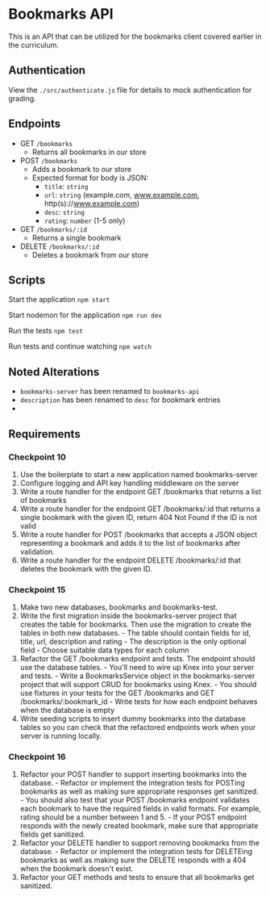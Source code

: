 # Bookmarks API

This is an API that can be utilized for the bookmarks client covered earlier in the curriculum.

## Authentication

View the `./src/authenticate.js` file for details to mock authentication for grading.

## Endpoints

  - GET `/bookmarks`
    - Returns all bookmarks in our store
  - POST `/bookmarks`
    - Adds a bookmark to our store
    - Expected format for body is JSON:
      - `title`: `string`
      - `url`: `string` (example.com, www.example.com, http(s)://www.example.com)
      - `desc`: `string`
      - `rating`: `number` (1-5 only)
  - GET `/bookmarks/:id`
    - Returns a single bookmark
  - DELETE `/bookmarks/:id`
    - Deletes a bookmark from our store

## Scripts

Start the application `npm start`

Start nodemon for the application `npm run dev`

Run the tests `npm test`

Run tests and continue watching `npm watch`

## Noted Alterations

  - `bookmarks-server` has been renamed to `bookmarks-api`
  - `description` has been renamed to `desc` for bookmark entries
  - 
## Requirements

### Checkpoint 10
  1. Use the boilerplate to start a new application named bookmarks-server
  2. Configure logging and API key handling middleware on the server
  3. Write a route handler for the endpoint GET /bookmarks that returns a list of bookmarks
  4. Write a route handler for the endpoint GET /bookmarks/:id that returns a single bookmark with the given ID, return 404 Not Found if the ID is not valid
  5. Write a route handler for POST /bookmarks that accepts a JSON object representing a bookmark and adds it to the list of bookmarks after validation.
  6. Write a route handler for the endpoint DELETE /bookmarks/:id that deletes the bookmark with the given ID.

### Checkpoint 15
  1. Make two new databases, bookmarks and bookmarks-test.
  2. Write the first migration inside the bookmarks-server project that creates the table for bookmarks. Then use the migration to create the tables in both new databases.
    - The table should contain fields for id, title, url, description and rating
    - The description is the only optional field
    - Choose suitable data types for each column
  3. Refactor the GET /bookmarks endpoint and tests. The endpoint should use the database tables.
    - You'll need to wire up Knex into your server and tests.
    - Write a BookmarksService object in the bookmarks-server project that will support CRUD for bookmarks using Knex.
    - You should use fixtures in your tests for the GET /bookmarks and GET /bookmarks/:bookmark_id
    - Write tests for how each endpoint behaves when the database is empty
  4. Write seeding scripts to insert dummy bookmarks into the database tables so you can check that the refactored endpoints work when your server is running locally.

### Checkpoint 16
  1. Refactor your POST handler to support inserting bookmarks into the database.
    - Refactor or implement the integration tests for POSTing bookmarks as well as making sure appropriate responses get sanitized.
    - You should also test that your POST /bookmarks endpoint validates each bookmark to have the required fields in valid formats. For example, rating should be a number between 1 and 5.
    - If your POST endpoint responds with the newly created bookmark, make sure that appropriate fields get sanitized.
  2. Refactor your DELETE handler to support removing bookmarks from the database.
    - Refactor or implement the integration tests for DELETEing bookmarks as well as making sure the DELETE responds with a 404 when the bookmark doesn't exist.
  3. Refactor your GET methods and tests to ensure that all bookmarks get sanitized.